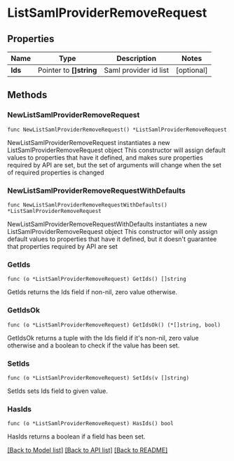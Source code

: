 # ListSamlProviderRemoveRequest

## Properties

Name | Type | Description | Notes
------------ | ------------- | ------------- | -------------
**Ids** | Pointer to **[]string** | Saml provider id list | [optional] 

## Methods

### NewListSamlProviderRemoveRequest

`func NewListSamlProviderRemoveRequest() *ListSamlProviderRemoveRequest`

NewListSamlProviderRemoveRequest instantiates a new ListSamlProviderRemoveRequest object
This constructor will assign default values to properties that have it defined,
and makes sure properties required by API are set, but the set of arguments
will change when the set of required properties is changed

### NewListSamlProviderRemoveRequestWithDefaults

`func NewListSamlProviderRemoveRequestWithDefaults() *ListSamlProviderRemoveRequest`

NewListSamlProviderRemoveRequestWithDefaults instantiates a new ListSamlProviderRemoveRequest object
This constructor will only assign default values to properties that have it defined,
but it doesn't guarantee that properties required by API are set

### GetIds

`func (o *ListSamlProviderRemoveRequest) GetIds() []string`

GetIds returns the Ids field if non-nil, zero value otherwise.

### GetIdsOk

`func (o *ListSamlProviderRemoveRequest) GetIdsOk() (*[]string, bool)`

GetIdsOk returns a tuple with the Ids field if it's non-nil, zero value otherwise
and a boolean to check if the value has been set.

### SetIds

`func (o *ListSamlProviderRemoveRequest) SetIds(v []string)`

SetIds sets Ids field to given value.

### HasIds

`func (o *ListSamlProviderRemoveRequest) HasIds() bool`

HasIds returns a boolean if a field has been set.


[[Back to Model list]](../README.md#documentation-for-models) [[Back to API list]](../README.md#documentation-for-api-endpoints) [[Back to README]](../README.md)


